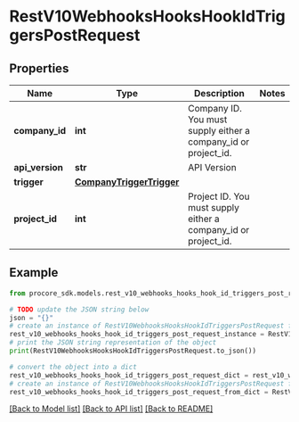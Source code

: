 # RestV10WebhooksHooksHookIdTriggersPostRequest


## Properties

Name | Type | Description | Notes
------------ | ------------- | ------------- | -------------
**company_id** | **int** | Company ID. You must supply either a company_id or project_id. | 
**api_version** | **str** | API Version | 
**trigger** | [**CompanyTriggerTrigger**](CompanyTriggerTrigger.md) |  | 
**project_id** | **int** | Project ID. You must supply either a company_id or project_id. | 

## Example

```python
from procore_sdk.models.rest_v10_webhooks_hooks_hook_id_triggers_post_request import RestV10WebhooksHooksHookIdTriggersPostRequest

# TODO update the JSON string below
json = "{}"
# create an instance of RestV10WebhooksHooksHookIdTriggersPostRequest from a JSON string
rest_v10_webhooks_hooks_hook_id_triggers_post_request_instance = RestV10WebhooksHooksHookIdTriggersPostRequest.from_json(json)
# print the JSON string representation of the object
print(RestV10WebhooksHooksHookIdTriggersPostRequest.to_json())

# convert the object into a dict
rest_v10_webhooks_hooks_hook_id_triggers_post_request_dict = rest_v10_webhooks_hooks_hook_id_triggers_post_request_instance.to_dict()
# create an instance of RestV10WebhooksHooksHookIdTriggersPostRequest from a dict
rest_v10_webhooks_hooks_hook_id_triggers_post_request_from_dict = RestV10WebhooksHooksHookIdTriggersPostRequest.from_dict(rest_v10_webhooks_hooks_hook_id_triggers_post_request_dict)
```
[[Back to Model list]](../README.md#documentation-for-models) [[Back to API list]](../README.md#documentation-for-api-endpoints) [[Back to README]](../README.md)


